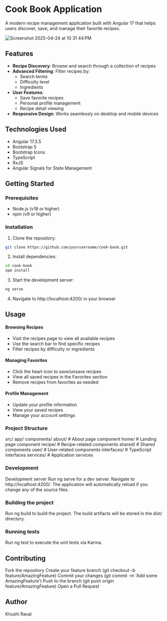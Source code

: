 # Cook Book Application

A modern recipe management application built with Angular 17 that helps users discover, save, and manage their favorite recipes.

![Screenshot 2025-04-24 at 10 31 44 PM](https://github.com/user-attachments/assets/5c8ed96a-9a41-4aaa-b950-613f7729a545)


## Features

- **Recipe Discovery**: Browse and search through a collection of recipes
- **Advanced Filtering**: Filter recipes by:
  - Search terms
  - Difficulty level
  - Ingredients
- **User Features**:
  - Save favorite recipes
  - Personal profile management
  - Recipe detail viewing
- **Responsive Design**: Works seamlessly on desktop and mobile devices

## Technologies Used

- Angular 17.3.5
- Bootstrap 5
- Bootstrap Icons
- TypeScript
- RxJS
- Angular Signals for State Management

## Getting Started

### Prerequisites

- Node.js (v18 or higher)
- npm (v9 or higher)

### Installation

1. Clone the repository:
```bash
git clone https://github.com/yourusername/cook-book.git
```
2. Install dependencies:
```bash
cd cook-book
npm install
```
3. Start the development server:
```bash
ng serve
```
4. Navigate to http://localhost:4200/ in your browser

## Usage

#### Browsing Recipes
- Visit the recipes page to view all available recipes
- Use the search bar to find specific recipes
- Filter recipes by difficulty or ingredients

#### Managing Favorites
- Click the heart icon to save/unsave recipes
- View all saved recipes in the Favorites section
- Remove recipes from favorites as needed

#### Profile Management
- Update your profile information
- View your saved recipes
- Manage your account settings

### Project Structure

src/
  app/
    components/
      about/          # About page component
      home/           # Landing page component
      recipe/         # Recipe-related components
      shared/         # Shared components
      user/          # User-related components
    interfaces/      # TypeScript interfaces
    services/       # Application services

### Development
Development server
Run ng serve for a dev server. Navigate to http://localhost:4200/. The application will automatically reload if you change any of the source files.

### Building the project
Run ng build to build the project. The build artifacts will be stored in the dist/ directory.

### Running tests
Run ng test to execute the unit tests via Karma.

## Contributing
Fork the repository
Create your feature branch (git checkout -b feature/AmazingFeature)
Commit your changes (git commit -m 'Add some AmazingFeature')
Push to the branch (git push origin feature/AmazingFeature)
Open a Pull Request

## Author
Khushi Raval
